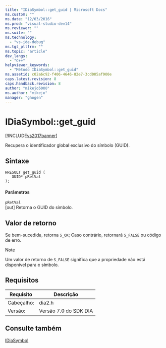 ```yaml
---
title: "IDiaSymbol::get_guid | Microsoft Docs"
ms.custom: ""
ms.date: "12/03/2016"
ms.prod: "visual-studio-dev14"
ms.reviewer: ""
ms.suite: ""
ms.technology: 
  - "vs-ide-debug"
ms.tgt_pltfrm: ""
ms.topic: "article"
dev_langs: 
  - "C++"
helpviewer_keywords: 
  - "Método IDiaSymbol::get_guid"
ms.assetid: c02a6c92-f406-4646-82e7-3cd005af900e
caps.latest.revision: 8
caps.handback.revision: 8
author: "mikejo5000"
ms.author: "mikejo"
manager: "ghogen"
---
```

# IDiaSymbol::get_guid
[!INCLUDE[vs2017banner](../../code-quality/includes/vs2017banner.md)]

Recupera o identificador global exclusivo do símbolo \(GUID\).  
  
## Sintaxe  
  
```cpp#  
HRESULT get_guid (   
   GUID* pRetVal  
);  
```  
  
#### Parâmetros  
 `pRetVal`  
 \[out\] Retorna o GUID do símbolo.  
  
## Valor de retorno  
 Se bem\-sucedida, retorna `S_OK`; Caso contrário, retornará `S_FALSE` ou código de erro.  
  
> [!NOTE]
>  Um valor de retorno de `S_FALSE` significa que a propriedade não está disponível para o símbolo.  
  
## Requisitos  
  
|Requisito|Descrição|  
|---------------|---------------|  
|Cabeçalho:|dia2.h|  
|Versão:|Versão 7.0 do SDK DIA|  
  
## Consulte também  
 [IDiaSymbol](../../debugger/debug-interface-access/idiasymbol.md)